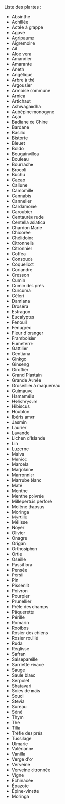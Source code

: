 Liste des plantes :

- Absinthe
- Achillée
- Actée à grappe
- Agave
- Agripaume
- Aigremoine
- Ail
- Aloe vera
- Amandier
- Amarante
- Aneth
- Angélique
- Arbre à thé
- Argousier
- Armoise commune
- Arnica
- Artichaut
- Ashwagandha
- Aubépine monogyne
- Açaï
- Badiane de Chine
- Bardane
- Basilic
- Bistorte
- Bleuet
- Boldo
- Bougainvillea
- Bouleau
- Bourrache
- Brocoli
- Buchu
- Cacao
- Callune
- Camomille
- Cannabis
- Cannelier
- Cardamome
- Caroubier
- Centaurée rude
- Centella asiatica
- Chardon Marie
- Chicorée
- Chélidoine
- Citronnelle
- Citronnier
- Coffea
- Consoude
- Coquelicot
- Coriandre
- Cresson
- Cumin
- Cumin des prés
- Curcuma
- Céleri
- Damiana
- Droséra
- Estragon
- Eucalyptus
- Fenouil
- Fenugrec
- Fleur d'oranger
- Framboisier
- Fumeterre
- Gattilier
- Gentiana
- Ginkgo
- Ginseng
- Giroflier
- Grand Plantain
- Grande Aunée
- Groseillier à maquereau
- Guimauve
- Hamamélis
- Helichrysum
- Hibiscus
- Houblon
- Ibéris amer
- Jasmin
- Laurier
- Lavande
- Lichen d'Islande
- Lin
- Luzerne
- Malva
- Manioc
- Marcela
- Marjolaine
- Marronnier
- Marrube blanc
- Maté
- Menthe
- Menthe poivrée
- Millepertuis perforé
- Molène thapsus
- Moringa
- Myrtille
- Mélisse
- Noyer
- Olivier
- Onagre
- Origan
- Orthosiphon
- Ortie
- Oseille
- Passiflora
- Pensée
- Persil
- Pin
- Pissenlit
- Poivron
- Pourpier
- Prunellier
- Prêle des champs
- Pâquerette
- Pérille
- Romarin
- Rooibos
- Rosier des chiens
- Rosier rouillé
- Ruda
- Réglisse
- Safran
- Salsepareille
- Sarriette vivace
- Sauge
- Saule blanc
- Serpolet
- Shatavari
- Soies de maïs
- Souci
- Stevia
- Sureau
- Séné
- Thym
- Thé
- Tilia
- Trèfle des prés
- Tussilage
- Ulmarie
- Valérianne
- Vanilla
- Verge d'or
- Verveine
- Verveine citronnée
- Vigne
- Échinacée
- Épazote
- Épine-vinette
- Moringa
